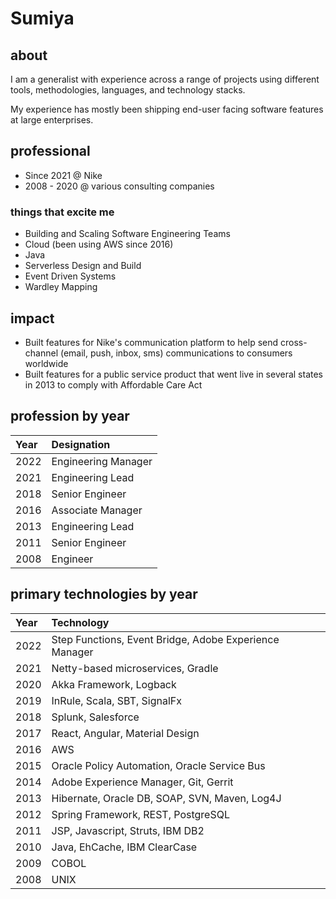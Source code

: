 # Sumiya

## about
I am a generalist with experience across a range of projects using different tools, methodologies, languages, and technology stacks. 

My experience has mostly been shipping end-user facing software features at large enterprises.

## professional

* Since 2021 @ Nike
* 2008 - 2020 @ various consulting companies

### things that excite me

* Building and Scaling Software Engineering Teams
* Cloud (been using AWS since 2016)
* Java
* Serverless Design and Build
* Event Driven Systems
* Wardley Mapping

## impact

* Built features for Nike's communication platform to help send cross-channel (email, push, inbox, sms) communications to consumers worldwide 
* Built features for a public service product that went live in several states in 2013 to comply with Affordable Care Act


## profession by year

| Year | Designation         |
|:-----|:--------------------|
| 2022 | Engineering Manager |
| 2021 | Engineering Lead    |
| 2018 | Senior Engineer     |
| 2016 | Associate Manager   |
| 2013 | Engineering Lead    |
| 2011 | Senior Engineer     |
| 2008 | Engineer            |

## primary technologies by year

| Year | Technology                                             |
|:-----|:-------------------------------------------------------|
| 2022 | Step Functions, Event Bridge, Adobe Experience Manager |
| 2021 | Netty-based microservices, Gradle                      |
| 2020 | Akka Framework, Logback                                |
| 2019 | InRule, Scala, SBT, SignalFx                           |
| 2018 | Splunk, Salesforce                                     |
| 2017 | React, Angular, Material Design                        |
| 2016 | AWS                                                    |
| 2015 | Oracle Policy Automation, Oracle Service Bus           |
| 2014 | Adobe Experience Manager, Git, Gerrit                  |
| 2013 | Hibernate, Oracle DB, SOAP, SVN, Maven, Log4J          |
| 2012 | Spring Framework, REST, PostgreSQL                     |
| 2011 | JSP, Javascript, Struts, IBM DB2                       |
| 2010 | Java, EhCache, IBM ClearCase                           |
| 2009 | COBOL                                                  |
| 2008 | UNIX                                                   |

